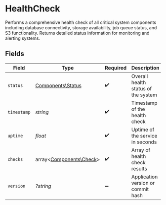 # HealthCheck

Performs a comprehensive health check of all critical system components including database connectivity, storage availability, job queue status, and S3 functionality. Returns detailed status information for monitoring and alerting systems.


## Fields

| Field                                                       | Type                                                        | Required                                                    | Description                                                 | Example                                                     |
| ----------------------------------------------------------- | ----------------------------------------------------------- | ----------------------------------------------------------- | ----------------------------------------------------------- | ----------------------------------------------------------- |
| `status`                                                    | [Components\Status](../../Models/Components/Status.md)      | :heavy_check_mark:                                          | Overall health status of the system                         |                                                             |
| `timestamp`                                                 | *string*                                                    | :heavy_check_mark:                                          | Timestamp of the health check                               |                                                             |
| `uptime`                                                    | *float*                                                     | :heavy_check_mark:                                          | Uptime of the service in seconds                            |                                                             |
| `checks`                                                    | array<[Components\Check](../../Models/Components/Check.md)> | :heavy_check_mark:                                          | Array of health check results                               |                                                             |
| `version`                                                   | *?string*                                                   | :heavy_minus_sign:                                          | Application version or commit hash                          | 1.0.0                                                       |